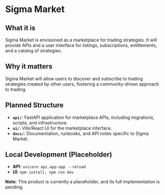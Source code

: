 # Sigma Market

## What it is

Sigma Market is envisioned as a marketplace for trading strategies. It will provide APIs and a user interface for listings, subscriptions, entitlements, and a catalog of strategies.

## Why it matters

Sigma Market will allow users to discover and subscribe to trading strategies created by other users, fostering a community-driven approach to trading.

## Planned Structure

*   **`api/`**: FastAPI application for marketplace APIs, including migrations, scripts, and infrastructure.
*   **`ui/`**: Vite/React UI for the marketplace interface.
*   **`docs/`**: Documentation, runbooks, and API notes specific to Sigma Market.

## Local Development (Placeholder)

*   **API**: `uvicorn api.app:app --reload`
*   **UI**: `npm install; npm run dev`

**Note**: This product is currently a placeholder, and its full implementation is pending.
